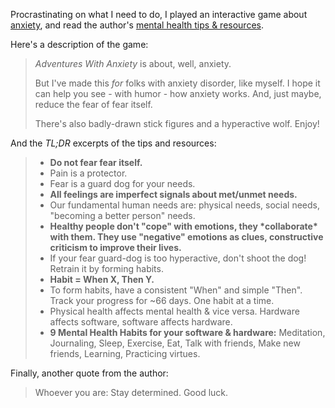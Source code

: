 Procrastinating on what I need to do, I played an interactive game about [anxiety](https://ncase.me/anxiety/), and read the author's [mental health tips & resources](https://ncase.me/anxiety). 

Here's a description of the game: 

> *Adventures With Anxiety* is about, well, anxiety. 
>
> But I've made this *for* folks with anxiety disorder, like myself. I hope it can help you see - with humor - how anxiety works. And, just maybe, reduce the fear of fear itself. 
>
> There's also badly-drawn stick figures and a hyperactive wolf. Enjoy!

And the *TL;DR* excerpts of the tips and resources:

> - **Do not fear fear itself.**
> - Pain is a protector.
> - Fear is a guard dog for your needs.
> - **All feelings are imperfect signals about met/unmet needs.**
> - Our fundamental human needs are: physical needs, social needs, "becoming a better person" needs.
> - **Healthy people don't "cope" with emotions, they \*collaborate\* with them. They use "negative" emotions as clues, constructive criticism to improve their lives.**
> - If your fear guard-dog is too hyperactive, don't shoot the dog! Retrain it by forming habits.
> - **Habit = When X, Then Y.**
> - To form habits, have a consistent "When" and simple "Then". Track your progress for ~66 days. One habit at a time.
> - Physical health affects mental health & vice versa. Hardware affects software, software affects hardware.
> - **9 Mental Health Habits for your software & hardware:** Meditation, Journaling, Sleep, Exercise, Eat, Talk with friends, Make new friends, Learning, Practicing virtues.

Finally, another quote from the author:

> Whoever you are: Stay determined. Good luck.
